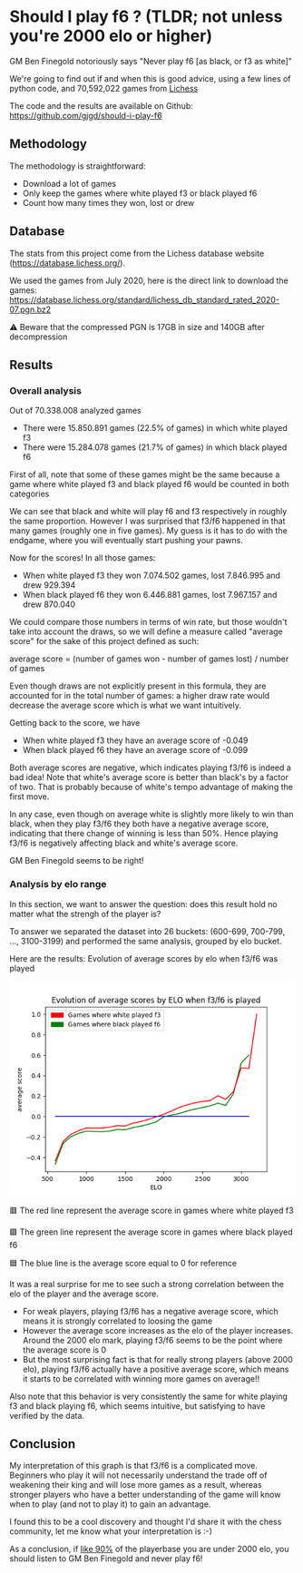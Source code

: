 # Should I play f6 ? (TLDR; not unless you're 2000 elo or higher)

GM Ben Finegold notoriously says "Never play f6 [as black, or f3 as white]"

We're going to find out if and when this is good advice, using a few lines of python code, and 70,592,022 games from [Lichess](lichess.org)

The code and the results are available on Github: https://github.com/gjgd/should-i-play-f6

## Methodology

The methodology is straightforward:

- Download a lot of games
- Only keep the games where white played f3 or black played f6
- Count how many times they won, lost or drew

## Database

The stats from this project come from the Lichess database website (https://database.lichess.org/).

We used the games from July 2020, here is the direct link to download the games: https://database.lichess.org/standard/lichess_db_standard_rated_2020-07.pgn.bz2

⚠️ Beware that the compressed PGN is 17GB in size and 140GB after decompression

## Results

### Overall analysis

Out of 70.338.008 analyzed games
- There were 15.850.891 games (22.5% of games) in which white played f3
- There were 15.284.078 games (21.7% of games) in which black played f6

First of all, note that some of these games might be the same because a game where white played f3 and black played f6 would be counted in both categories

We can see that black and white will play f6 and f3 respectively in roughly the same proportion. However I was surprised that f3/f6 happened in that many games (roughly one in five games). My guess is it has to do with the endgame, where you will eventually start pushing your pawns.

Now for the scores! In all those games:
- When white played f3 they won 7.074.502 games, lost 7.846.995 and drew 929.394
- When black played f6 they won 6.446.881 games, lost 7.967.157 and drew 870.040

We could compare those numbers in terms of win rate, but those wouldn't take into account the draws, so we will define a measure called "average score" for the sake of this project defined as such:

average score = (number of games won - number of games lost) / number of games

Even though draws are not explicitly present in this formula, they are accounted for in the total number of games: a higher draw rate would decrease the average score which is what we want intuitively.

Getting back to the score, we have
- When white played f3 they have an average score of -0.049
- When black played f6 they have an average score of -0.099

Both average scores are negative, which indicates playing f3/f6 is indeed a bad idea! Note that white's average score is better than black's by a factor of two. That is probably because of white's tempo advantage of making the first move.

In any case, even though on average white is slightly more likely to win than black, when they play f3/f6 they both have a negative average score, indicating that there change of winning is less than 50%. Hence playing f3/f6 is negatively affecting black and white's average score.

GM Ben Finegold seems to be right!

### Analysis by elo range

In this section, we want to answer the question: does this result hold no matter what the strengh of the player is?

To answer we separated the dataset into 26 buckets: (600-699, 700-799, ..., 3100-3199) and performed the same analysis, grouped by elo bucket.

Here are the results: Evolution of average scores by elo when f3/f6 was played

![Evolution of average scores by elo when f3/f6 was played](./results/plot.png)

🟥 The red line represent the average score in games where white played f3

🟩 The green line represent the average score in games where black played f6

🟦 The blue line is the average score equal to 0 for reference

It was a real surprise for me to see such a strong correlation between the elo of the player and the average score.

- For weak players, playing f3/f6 has a negative average score, which means it is strongly correlated to loosing the game
- However the average score increases as the elo of the player increases. Around the 2000 elo mark, playing f3/f6 seems to be the point where the average score is 0
- But the most surprising fact is that for really strong players (above 2000 elo), playing f3/f6 actually have a positive average score, which means it starts to be correlated with winning more games on average!!

Also note that this behavior is very consistently the same for white playing f3 and black playing f6, which seems intuitive, but satisfying to have verified by the data.

## Conclusion

My interpretation of this graph is that f3/f6 is a complicated move. Beginners who play it will not necessarily understand the trade off of weakening their king and will lose more games as a result, whereas stronger players who have a better understanding of the game will know when to play (and not to play it) to gain an advantage.

I found this to be a cool discovery and thought I'd share it with the chess community, let me know what your interpretation is :-)

As a conclusion, if [like 90%](https://lichess.org/stat/rating/distribution/blitz) of the playerbase you are under 2000 elo, you should listen to GM Ben Finegold and never play f6!
